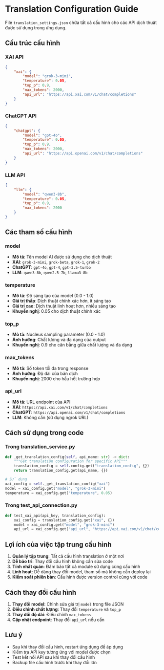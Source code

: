 # Translation Configuration Guide

File `translation_settings.json` chứa tất cả cấu hình cho các API dịch thuật được sử dụng trong ứng dụng.

## Cấu trúc cấu hình

### XAI API
```json
{
    "xai": {
        "model": "grok-3-mini",
        "temperature": 0.05,
        "top_p": 0.9,
        "max_tokens": 2000,
        "api_url": "https://api.xai.com/v1/chat/completions"
    }
}
```

### ChatGPT API
```json
{
    "chatgpt": {
        "model": "gpt-4o",
        "temperature": 0.05,
        "top_p": 0.9,
        "max_tokens": 2000,
        "api_url": "https://api.openai.com/v1/chat/completions"
    }
}
```

### LLM API
```json
{
    "llm": {
        "model": "qwen3-8b",
        "temperature": 0.05,
        "top_p": 0.9,
        "max_tokens": 2000
    }
}
```

## Các tham số cấu hình

### model
- **Mô tả**: Tên model AI được sử dụng cho dịch thuật
- **XAI**: `grok-3-mini`, `grok-beta`, `grok-1`, `grok-2`
- **ChatGPT**: `gpt-4o`, `gpt-4`, `gpt-3.5-turbo`
- **LLM**: `qwen3-8b`, `qwen2.5-7b`, `llama3-8b`

### temperature
- **Mô tả**: Độ sáng tạo của model (0.0 - 1.0)
- **Giá trị thấp**: Dịch thuật chính xác hơn, ít sáng tạo
- **Giá trị cao**: Dịch thuật linh hoạt hơn, nhiều sáng tạo
- **Khuyến nghị**: 0.05 cho dịch thuật chính xác

### top_p
- **Mô tả**: Nucleus sampling parameter (0.0 - 1.0)
- **Ảnh hưởng**: Chất lượng và đa dạng của output
- **Khuyến nghị**: 0.9 cho cân bằng giữa chất lượng và đa dạng

### max_tokens
- **Mô tả**: Số token tối đa trong response
- **Ảnh hưởng**: Độ dài của bản dịch
- **Khuyến nghị**: 2000 cho hầu hết trường hợp

### api_url
- **Mô tả**: URL endpoint của API
- **XAI**: `https://api.xai.com/v1/chat/completions`
- **ChatGPT**: `https://api.openai.com/v1/chat/completions`
- **LLM**: Không cần (sử dụng ngrok URL)

## Cách sử dụng trong code

### Trong translation_service.py
```python
def _get_translation_config(self, api_name: str) -> dict:
    """Get translation configuration for specific API"""
    translation_config = self.config.get("translation_config", {})
    return translation_config.get(api_name, {})

# Sử dụng
xai_config = self._get_translation_config("xai")
model = xai_config.get("model", "grok-3-mini")
temperature = xai_config.get("temperature", 0.05)
```

### Trong test_api_connection.py
```python
def test_xai_api(api_key, translation_config):
    xai_config = translation_config.get("xai", {})
    model = xai_config.get("model", "grok-3-mini")
    api_url = xai_config.get("api_url", "https://api.xai.com/v1/chat/completions")
```

## Lợi ích của việc tập trung cấu hình

1. **Quản lý tập trung**: Tất cả cấu hình translation ở một nơi
2. **Dễ bảo trì**: Thay đổi cấu hình không cần sửa code
3. **Tính nhất quán**: Đảm bảo tất cả module sử dụng cùng cấu hình
4. **Linh hoạt**: Dễ dàng thay đổi model, tham số mà không cần deploy lại
5. **Kiểm soát phiên bản**: Cấu hình được version control cùng với code

## Cách thay đổi cấu hình

1. **Thay đổi model**: Chỉnh sửa giá trị `model` trong file JSON
2. **Điều chỉnh chất lượng**: Thay đổi `temperature` và `top_p`
3. **Thay đổi độ dài**: Điều chỉnh `max_tokens`
4. **Cập nhật endpoint**: Thay đổi `api_url` nếu cần

## Lưu ý

- Sau khi thay đổi cấu hình, restart ứng dụng để áp dụng
- Kiểm tra API key tương ứng với model được chọn
- Test kết nối API sau khi thay đổi cấu hình
- Backup file cấu hình trước khi thay đổi lớn 